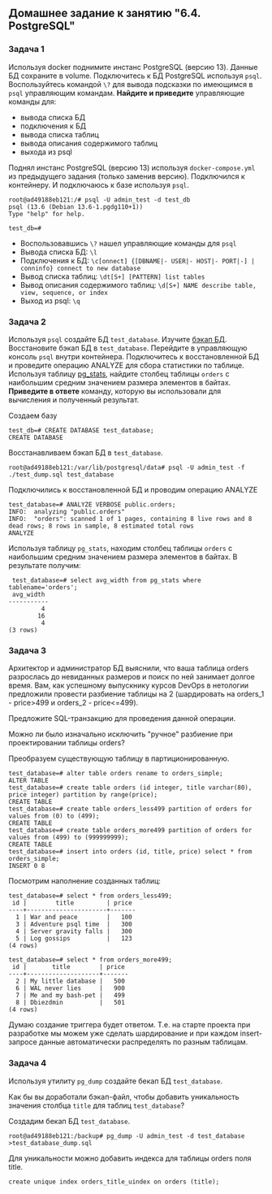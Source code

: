## Домашнее задание к занятию "6.4. PostgreSQL"

###  Задача 1

Используя docker поднимите инстанс PostgreSQL (версию 13). Данные БД сохраните в volume.
Подключитесь к БД PostgreSQL используя  `psql`.
Воспользуйтесь командой  `\?`  для вывода подсказки по имеющимся в  `psql`  управляющим командам.
**Найдите и приведите**  управляющие команды для:
-   вывода списка БД
-   подключения к БД
-   вывода списка таблиц
-   вывода описания содержимого таблиц
-   выхода из psql

Поднял инстанс PostgreSQL (версию 13) используя `docker-compose.yml` из предыдущего задания (только заменив версию). Подключился к контейнеру. И подключаюсь к базе используя `psql`.
```
root@ad49188eb121:/# psql -U admin_test -d test_db
psql (13.6 (Debian 13.6-1.pgdg110+1))
Type "help" for help.

test_db=#
```
- Воспользовавшись `\?` нашел управляющие команды для `psql`
- Вывода списка БД: `\l`
- Подключения к БД: `\c[onnect] {[DBNAME|- USER|- HOST|- PORT|-] | conninfo} connect to new database`
- Вывод списка таблиц: `\dt[S+] [PATTERN] list tables`
- Вывод описания содержимого таблиц: `\d[S+] NAME describe table, view, sequence, or index`
- Выход из psql: `\q`

### Задача 2

Используя  `psql`  создайте БД  `test_database`.
Изучите  [бэкап БД](https://github.com/netology-code/virt-homeworks/tree/master/06-db-04-postgresql/test_data).
Восстановите бэкап БД в  `test_database`.
Перейдите в управляющую консоль  `psql`  внутри контейнера.
Подключитесь к восстановленной БД и проведите операцию ANALYZE для сбора статистики по таблице.
Используя таблицу  [pg_stats](https://postgrespro.ru/docs/postgresql/12/view-pg-stats), найдите столбец таблицы  `orders`  с наибольшим средним значением размера элементов в байтах.
**Приведите в ответе**  команду, которую вы использовали для вычисления и полученный результат.

Создаем базу 
```
test_db=# CREATE DATABASE test_database; 
CREATE DATABASE
```
Восстанавливаем бэкап БД в  `test_database`.
```
root@ad49188eb121:/var/lib/postgresql/data# psql -U admin_test -f ./test_dump.sql test_database
```
Подключились к восстановленной БД и проводим операцию ANALYZE
```
test_database=# ANALYZE VERBOSE public.orders;
INFO:  analyzing "public.orders"
INFO:  "orders": scanned 1 of 1 pages, containing 8 live rows and 8 dead rows; 8 rows in sample, 8 estimated total rows
ANALYZE
```
Используя таблицу  `pg_stats`, находим столбец таблицы  `orders`  с наибольшим средним значением размера элементов в байтах.
В результате получим:
```
 test_database=# select avg_width from pg_stats where tablename='orders';
 avg_width 
-----------
         4
        16
         4
(3 rows)
 ```
 
 ### Задача 3

Архитектор и администратор БД выяснили, что ваша таблица orders разрослась до невиданных размеров и поиск по ней занимает долгое время. Вам, как успешному выпускнику курсов DevOps в нетологии предложили провести разбиение таблицы на 2 (шардировать на orders_1 - price>499 и orders_2 - price<=499).

Предложите SQL-транзакцию для проведения данной операции.

Можно ли было изначально исключить "ручное" разбиение при проектировании таблицы orders?

Преобразуем существующую таблицу в партиционированную.
```
test_database=# alter table orders rename to orders_simple;
ALTER TABLE
test_database=# create table orders (id integer, title varchar(80), price integer) partition by range(price);
CREATE TABLE
test_database=# create table orders_less499 partition of orders for values from (0) to (499);
CREATE TABLE
test_database=# create table orders_more499 partition of orders for values from (499) to (999999999);
CREATE TABLE
test_database=# insert into orders (id, title, price) select * from orders_simple;
INSERT 0 8
```
Посмотрим наполнение созданных таблиц:
```
test_database=# select * from orders_less499;
 id |        title         | price 
----+----------------------+-------
  1 | War and peace        |   100
  3 | Adventure psql time  |   300
  4 | Server gravity falls |   300
  5 | Log gossips          |   123
(4 rows)

test_database=# select * from orders_more499;
 id |       title        | price 
----+--------------------+-------
  2 | My little database |   500
  6 | WAL never lies     |   900
  7 | Me and my bash-pet |   499
  8 | Dbiezdmin          |   501
(4 rows)
```
Думаю создание триггера будет ответом. Т.е. на старте проекта при разработке мы можем уже сделать шардирование и при каждом insert-запросе данные автоматически распределять по разным таблицам.

### Задача 4

Используя утилиту  `pg_dump`  создайте бекап БД  `test_database`.

Как бы вы доработали бэкап-файл, чтобы добавить уникальность значения столбца  `title`  для таблиц  `test_database`?

Создадим бекап БД `test_database`.
```
root@ad49188eb121:/backup# pg_dump -U admin_test -d test_database >test_database_dump.sql
```
Для уникальности можно добавить индекса для таблицы orders поля title.
```
create unique index orders_title_uindex on orders (title);
```
